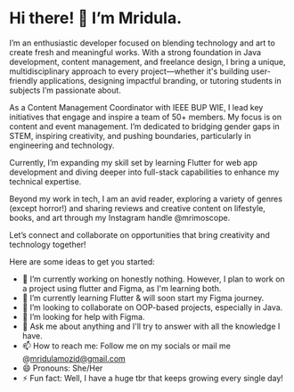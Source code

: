 # Hi there! 👋  I’m Mridula.
I’m an enthusiastic developer focused on blending technology and art to create fresh and meaningful works. With a strong foundation in Java development, content management, and freelance design, I bring a unique, multidisciplinary approach to every project—whether it's building user-friendly applications, designing impactful branding, or tutoring students in subjects I’m passionate about.

As a Content Management Coordinator with IEEE BUP WIE, I lead key initiatives that engage and inspire a team of 50+ members. My focus is on content and event management. I’m dedicated to bridging gender gaps in STEM, inspiring creativity, and pushing boundaries, particularly in engineering and technology.

Currently, I’m expanding my skill set by learning Flutter for web app development and diving deeper into full-stack capabilities to enhance my technical expertise.

Beyond my work in tech, I am an avid reader, exploring a variety of genres (except horror!) and sharing reviews and creative content on lifestyle, books, and art through my Instagram handle @mrimoscope.

Let’s connect and collaborate on opportunities that bring creativity and technology together!

Here are some ideas to get you started:

- 🔭 I’m currently working on honestly nothing. However, I plan to work on a project using flutter and Figma, as I'm learning both.
- 🌱 I’m currently learning Flutter & will soon start my Figma journey.
- 👯 I’m looking to collaborate on OOP-based projects, especially in Java.
- 🤔 I’m looking for help with Figma.
- 💬 Ask me about anything and I'll try to answer with all the knowledge I have. 
- 📫 How to reach me: Follow me on my socials or mail me @mridulamozid@gmail.com
- 😄 Pronouns: She/Her
- ⚡ Fun fact: Well, I have a huge tbr that keeps growing every single day!
